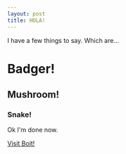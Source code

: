 ```yaml
---
layout: post
title: HOLA!
---
```

I have a few things to say.
Which are...




<h1> Badger! </h1>
<h2> Mushroom! </h2>
<h3> Snake! </h3>

Ok I'm done now.


<a href=bertbullough.github.io>Visit Boit!</a>

